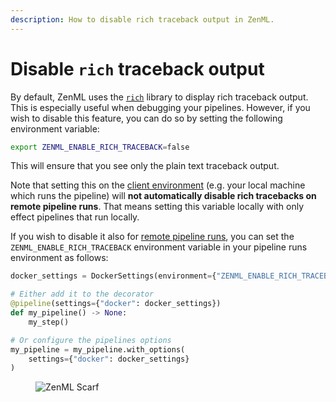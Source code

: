 ```yaml
---
description: How to disable rich traceback output in ZenML.
---
```


# Disable `rich` traceback output

By default, ZenML uses the [`rich`](https://rich.readthedocs.io/en/stable/traceback.html) library to display rich traceback output. This is especially useful when debugging your pipelines. However, if you wish to disable this feature, you can do so by setting the following environment variable:

```bash
export ZENML_ENABLE_RICH_TRACEBACK=false
```

This will ensure that you see only the plain text traceback output.

Note that setting this on the [client environment](../../infrastructure-deployment/configure-python-environments/README.md#client-environment-or-the-runner-environment) (e.g. your local machine which runs the pipeline) will **not automatically disable rich tracebacks on remote pipeline runs**. That means setting this variable locally with only effect pipelines that run locally.

If you wish to disable it also for [remote pipeline runs](../../../user-guide/production-guide/cloud-orchestration.md), you can set the `ZENML_ENABLE_RICH_TRACEBACK` environment variable in your pipeline runs environment as follows:

```python
docker_settings = DockerSettings(environment={"ZENML_ENABLE_RICH_TRACEBACK": "false"})

# Either add it to the decorator
@pipeline(settings={"docker": docker_settings})
def my_pipeline() -> None:
    my_step()

# Or configure the pipelines options
my_pipeline = my_pipeline.with_options(
    settings={"docker": docker_settings}
)
```

<!-- For scarf -->
<figure><img alt="ZenML Scarf" referrerpolicy="no-referrer-when-downgrade" src="https://static.scarf.sh/a.png?x-pxid=f0b4f458-0a54-4fcd-aa95-d5ee424815bc" /></figure>


